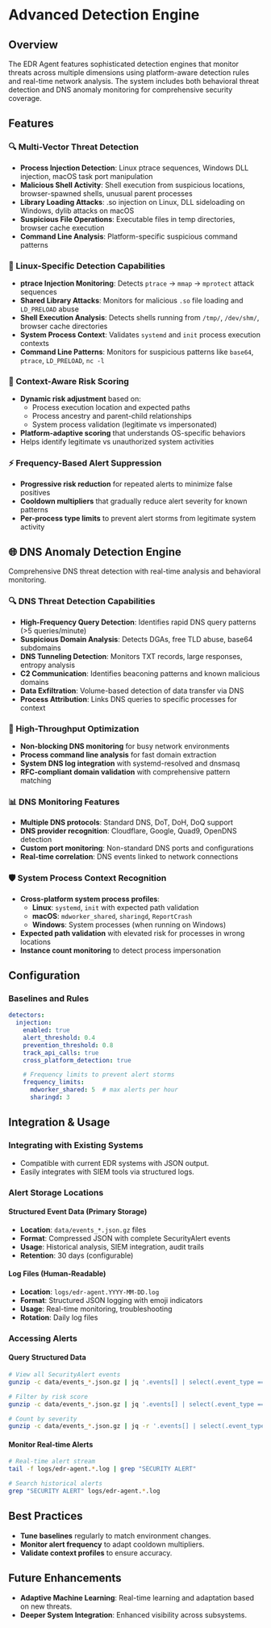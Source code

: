 # Advanced Detection Engine

## Overview

The EDR Agent features sophisticated detection engines that monitor threats across multiple dimensions using platform-aware detection rules and real-time network analysis. The system includes both behavioral threat detection and DNS anomaly monitoring for comprehensive security coverage.

## Features

### 🔍 Multi-Vector Threat Detection
- **Process Injection Detection**: Linux ptrace sequences, Windows DLL injection, macOS task port manipulation
- **Malicious Shell Activity**: Shell execution from suspicious locations, browser-spawned shells, unusual parent processes
- **Library Loading Attacks**: .so injection on Linux, DLL sideloading on Windows, dylib attacks on macOS
- **Suspicious File Operations**: Executable files in temp directories, browser cache execution
- **Command Line Analysis**: Platform-specific suspicious command patterns

### 🐧 Linux-Specific Detection Capabilities
- **ptrace Injection Monitoring**: Detects `ptrace` → `mmap` → `mprotect` attack sequences
- **Shared Library Attacks**: Monitors for malicious `.so` file loading and `LD_PRELOAD` abuse
- **Shell Execution Analysis**: Detects shells running from `/tmp/`, `/dev/shm/`, browser cache directories
- **System Process Context**: Validates `systemd` and `init` process execution contexts
- **Command Line Patterns**: Monitors for suspicious patterns like `base64`, `ptrace`, `LD_PRELOAD`, `nc -l`

### 🧠 Context-Aware Risk Scoring
- **Dynamic risk adjustment** based on:
  - Process execution location and expected paths
  - Process ancestry and parent-child relationships
  - System process validation (legitimate vs impersonated)
- **Platform-adaptive scoring** that understands OS-specific behaviors
- Helps identify legitimate vs unauthorized system activities

### ⚡ Frequency-Based Alert Suppression
- **Progressive risk reduction** for repeated alerts to minimize false positives
- **Cooldown multipliers** that gradually reduce alert severity for known patterns
- **Per-process type limits** to prevent alert storms from legitimate system activity

## 🌐 DNS Anomaly Detection Engine

Comprehensive DNS threat detection with real-time analysis and behavioral monitoring.

### 🔍 DNS Threat Detection Capabilities
- **High-Frequency Query Detection**: Identifies rapid DNS query patterns (>5 queries/minute)
- **Suspicious Domain Analysis**: Detects DGAs, free TLD abuse, base64 subdomains
- **DNS Tunneling Detection**: Monitors TXT records, large responses, entropy analysis
- **C2 Communication**: Identifies beaconing patterns and known malicious domains
- **Data Exfiltration**: Volume-based detection of data transfer via DNS
- **Process Attribution**: Links DNS queries to specific processes for context

### 🚀 High-Throughput Optimization
- **Non-blocking DNS monitoring** for busy network environments
- **Process command line analysis** for fast domain extraction
- **System DNS log integration** with systemd-resolved and dnsmasq
- **RFC-compliant domain validation** with comprehensive pattern matching

### 📊 DNS Monitoring Features
- **Multiple DNS protocols**: Standard DNS, DoT, DoH, DoQ support
- **DNS provider recognition**: Cloudflare, Google, Quad9, OpenDNS detection
- **Custom port monitoring**: Non-standard DNS ports and configurations
- **Real-time correlation**: DNS events linked to network connections

### 🛡️ System Process Context Recognition
- **Cross-platform system process profiles**:
  - **Linux**: `systemd`, `init` with expected path validation
  - **macOS**: `mdworker_shared`, `sharingd`, `ReportCrash`
  - **Windows**: System processes (when running on Windows)
- **Expected path validation** with elevated risk for processes in wrong locations
- **Instance count monitoring** to detect process impersonation

## Configuration

### Baselines and Rules
```yaml
detectors:
  injection:
    enabled: true
    alert_threshold: 0.4
    prevention_threshold: 0.8
    track_api_calls: true
    cross_platform_detection: true

    # Frequency limits to prevent alert storms
    frequency_limits:
      mdworker_shared: 5  # max alerts per hour
      sharingd: 3
```

## Integration & Usage

### Integrating with Existing Systems
- Compatible with current EDR systems with JSON output.
- Easily integrates with SIEM tools via structured logs.

### Alert Storage Locations

#### Structured Event Data (Primary Storage)
- **Location**: `data/events_*.json.gz` files
- **Format**: Compressed JSON with complete SecurityAlert events
- **Usage**: Historical analysis, SIEM integration, audit trails
- **Retention**: 30 days (configurable)

#### Log Files (Human-Readable)
- **Location**: `logs/edr-agent.YYYY-MM-DD.log`
- **Format**: Structured JSON logging with emoji indicators
- **Usage**: Real-time monitoring, troubleshooting
- **Rotation**: Daily log files

### Accessing Alerts

#### Query Structured Data
```bash
# View all SecurityAlert events
gunzip -c data/events_*.json.gz | jq '.events[] | select(.event_type == "SecurityAlert")'

# Filter by risk score
gunzip -c data/events_*.json.gz | jq '.events[] | select(.event_type == "SecurityAlert" and (.metadata.risk_score | tonumber) > 0.5)'

# Count by severity
gunzip -c data/events_*.json.gz | jq -r '.events[] | select(.event_type == "SecurityAlert") | .metadata.severity' | sort | uniq -c
```

#### Monitor Real-time Alerts
```bash
# Real-time alert stream
tail -f logs/edr-agent.*.log | grep "SECURITY ALERT"

# Search historical alerts
grep "SECURITY ALERT" logs/edr-agent.*.log
```

## Best Practices

- **Tune baselines** regularly to match environment changes.
- **Monitor alert frequency** to adapt cooldown multipliers.
- **Validate context profiles** to ensure accuracy.

## Future Enhancements

- **Adaptive Machine Learning**: Real-time learning and adaptation based on new threats.
- **Deeper System Integration**: Enhanced visibility across subsystems.

